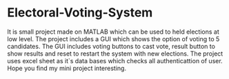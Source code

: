 # Electoral-Voting-System
It is small project made on MATLAB which can be  used to held elections at low level.
The project includes a GUI which shows the option of voting to 5 candidates. The GUI includes voting buttons to cast vote, result button to show results and reset to restart the system with new elections.
The project uses excel sheet as it`s data bases which checks all authenticattion of user.  Hope you find my mini project interesting.
